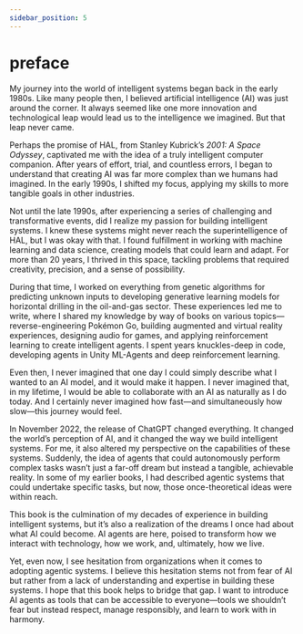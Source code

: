 ```yaml
---
sidebar_position: 5
---
```


# preface

My journey into the world of intelligent systems began back in the early 1980s. Like many people then, I believed artificial intelligence (AI) was just around the corner. It always seemed like one more innovation and technological leap would lead us to the intelligence we imagined. But that leap never came.

Perhaps the promise of HAL, from Stanley Kubrick’s *2001: A Space Odyssey*, captivated me with the idea of a truly intelligent computer companion. After years of effort, trial, and countless errors, I began to understand that creating AI was far more complex than we humans had imagined. In the early 1990s, I shifted my focus, applying my skills to more tangible goals in other industries.

Not until the late 1990s, after experiencing a series of challenging and transformative events, did I realize my passion for building intelligent systems. I knew these systems might never reach the superintelligence of HAL, but I was okay with that. I found fulfillment in working with machine learning and data science, creating models that could learn and adapt. For more than 20 years, I thrived in this space, tackling problems that required creativity, precision, and a sense of possibility.

During that time, I worked on everything from genetic algorithms for predicting unknown inputs to developing generative learning models for horizontal drilling in the oil-and-gas sector. These experiences led me to write, where I shared my knowledge by way of books on various topics—reverse-engineering Pokémon Go, building augmented and virtual reality experiences, designing audio for games, and applying reinforcement learning to create intelligent agents. I spent years knuckles-deep in code, developing agents in Unity ML-Agents and deep reinforcement learning.

Even then, I never imagined that one day I could simply describe what I wanted to an AI model, and it would make it happen. I never imagined that, in my lifetime, I would be able to collaborate with an AI as naturally as I do today. And I certainly never imagined how fast—and simultaneously how slow—this journey would feel.

In November 2022, the release of ChatGPT changed everything. It changed the world’s perception of AI, and it changed the way we build intelligent systems. For me, it also altered my perspective on the capabilities of these systems. Suddenly, the idea of agents that could autonomously perform complex tasks wasn’t just a far-off dream but instead a tangible, achievable reality. In some of my earlier books, I had described agentic systems that could undertake specific tasks, but now, those once-theoretical ideas were within reach.

This book is the culmination of my decades of experience in building intelligent systems, but it’s also a realization of the dreams I once had about what AI could become. AI agents are here, poised to transform how we interact with technology, how we work, and, ultimately, how we live.

Yet, even now, I see hesitation from organizations when it comes to adopting agentic systems. I believe this hesitation stems not from fear of AI but rather from a lack of understanding and expertise in building these systems. I hope that this book helps to bridge that gap. I want to introduce AI agents as tools that can be accessible to everyone—tools we shouldn’t fear but instead respect, manage responsibly, and learn to work with in harmony.
